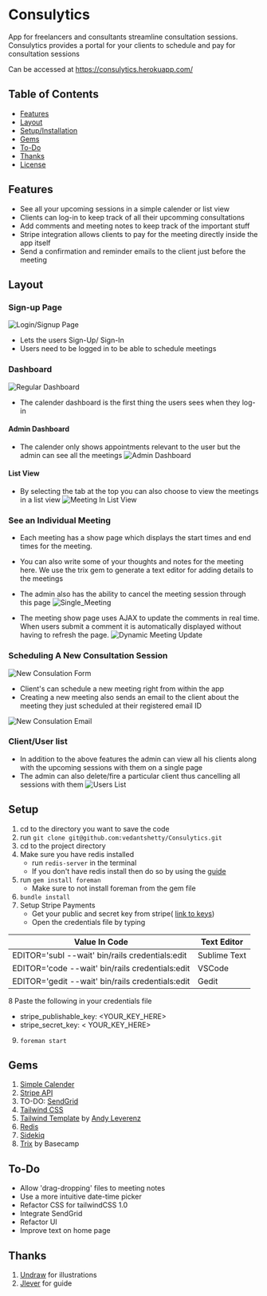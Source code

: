 

# Consulytics

App for freelancers and consultants streamline consultation sessions. Consulytics provides a portal for your clients to schedule and pay for consultation sessions

Can be accessed at https://consulytics.herokuapp.com/

## Table of Contents
- [Features](#features)
- [Layout](#layout)
- [Setup/Installation](#setup)
- [Gems](#gems)
- [To-Do](#to-do)
- [Thanks](#thanks)
- [License](#license)


## Features

 - See all your upcoming sessions in a simple calender or list view
 - Clients can log-in to keep track of all their upcomming consultations
 - Add comments and meeting notes to keep track of the important stuff
 - Stripe integration allows clients to pay for the meeting directly inside the app itself
 - Send a confirmation and reminder emails to the client just before the meeting

## Layout
### Sign-up Page

![Login/Signup Page](https://github.com/vedantshetty/Consulytics/blob/master/Readme-Assets/Login_SignUp.png)
- Lets the users Sign-Up/ Sign-In
- Users need to be logged in to be able to schedule meetings

### Dashboard
![Regular Dashboard](https://github.com/vedantshetty/Consulytics/blob/master/Readme-Assets/Regular_Dashboard.png)

 - The calender dashboard is the first thing the users sees when they log-in
 
 #### Admin Dashboard
 - The calender only shows appointments relevant to the user but the admin can see all the meetings
![Admin Dashboard](https://github.com/vedantshetty/Consulytics/blob/master/Readme-Assets/Admin_dashboard.png)


#### List View
- By selecting the tab at the top you can also choose to view the meetings in a list view
![Meeting In List View](https://github.com/vedantshetty/Consulytics/blob/master/Readme-Assets/Meeting_List_View.png)

### See an Individual Meeting 
- Each meeting has a show page which displays the start times and end times for the meeting. 
- You can also write some of your thoughts and notes for the meeting here. We use the trix gem to generate a text editor for adding details to the meetings
- The admin also has the ability to cancel the meeting session through this page
![Single_Meeting](https://github.com/vedantshetty/Consulytics/blob/master/Readme-Assets/Single_Meeting_View.png)

- The meeting show page uses AJAX to update the comments in real time. When users submit a comment it is automatically displayed without having to refresh the page.
![Dynamic Meeting Update](https://github.com/vedantshetty/Consulytics/blob/master/Readme-Assets/AJAX%20Comments.gif)



### Scheduling A New Consultation Session

![New Consulation Form](https://github.com/vedantshetty/Consulytics/blob/master/Readme-Assets/New_Session.png)
- Client's can schedule a new meeting right from within the app
- Creating a new meeting also sends an email to the client about the meeting they just scheduled at their registered email ID

![New Consulation Email](https://github.com/vedantshetty/Consulytics/blob/master/Readme-Assets/New_Session_Mail.png)



### Client/User list
- In addition to the above features the admin can view all his clients along with the upcoming sessions with them on a single page
- The admin can also delete/fire a particular client thus cancelling all sessions with them
![Users List](https://github.com/vedantshetty/Consulytics/blob/master/Readme-Assets/User_List.png)

## Setup

1. cd to the directory you want to save the code
2. run `git clone git@github.com:vedantshetty/Consulytics.git`
3. cd to the project directory
4. Make sure you have redis installed
   - run `redis-server` in the terminal
   - If you don't have redis install then do so by using the [guide](http://tutorials.jumpstartlab.com/topics/performance/installing_redis.html)
5. run `gem install foreman`
   - Make sure to not install foreman from the gem file
6. `bundle install`
7. Setup Stripe Payments
   - Get your public and secret key from stripe( [link to keys](https://dashboard.stripe.com/test/apikeys))
   - Open the credentials file by typing

| Value In Code | Text Editor  |
|---------------|--------------|
| EDITOR='subl --wait' bin/rails credentials:edit        | Sublime Text |
| EDITOR='code --wait' bin/rails credentials:edit          | VSCode       |
| EDITOR='gedit --wait' bin/rails credentials:edit         | Gedit        |

8 Paste the following in your credentials file
   - stripe_publishable_key: <YOUR_KEY_HERE>
   - stripe_secret_key: < YOUR_KEY_HERE>

9. `foreman start`

## Gems

 1. [Simple Calender](https://github.com/excid3/simple_calendar)
 2. [Stripe API](https://github.com/stripe/stripe-ruby)
 3. TO-DO: [SendGrid](https://sendgrid.com/docs/for-developers/sending-email/rubyonrails/)
 4. [Tailwind CSS](https://tailwindcss.com/)
 5. [Tailwind Template](https://github.com/justalever/kickoff_tailwind) by [Andy Leverenz](https://www.linkedin.com/in/aleverenz/)
 6. [Redis](https://github.com/redis/redis-rb)
 7. [Sidekiq](https://github.com/mperham/sidekiq)
 8. [Trix](https://github.com/basecamp/trix) by Basecamp
 
 ## To-Do
- Allow 'drag-dropping' files to meeting notes
- Use a more intuitive date-time picker
- Refactor CSS for tailwindCSS 1.0
- Integrate SendGrid
- Refactor UI
- Improve text on home page


## Thanks

 1. [Undraw](https://undraw.co/) for illustrations
 2. [Jlever](https://github.com/justalever) for guide
